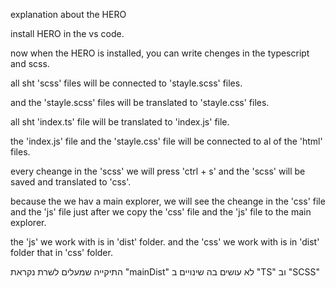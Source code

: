 explanation about the HERO

install HERO in the vs code.

now when the HERO is installed, you can write chenges in the typescript and scss.

all sht 'scss' files will be connected to 'stayle.scss' files.

and the 'stayle.scss' files will be translated to 'stayle.css' files.

all sht 'index.ts' file will be translated to 'index.js' file.

the 'index.js' file and the 'stayle.css' file will be connected to al of
the 'html' files.

every cheange in the 'scss' we will press 'ctrl + s' and the 'scss' will be saved and translated to 'css'.

because the we hav a main explorer, we will see the cheange in the 'css' file and 
the 'js' file just after we copy the 'css' file and the 'js' file to the main explorer.

the 'js' we work with is in 'dist' folder.
and the 'css' we work with is in 'dist' folder that in 'css' folder.

התיקייה שמעלים לשרת נקראת 
"mainDist"
לא עושים בה שינויים ב "TS" וב "SCSS"